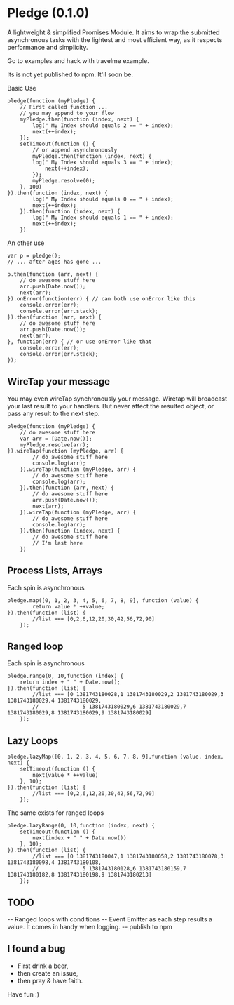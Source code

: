Pledge (0.1.0)
==========================
A lightweight & simplified Promises Module. It aims to wrap the submitted asynchronous tasks with the lightest and
most efficient way, as it respects performance and simplicity.

Go to examples and hack with travelme example.

Its is not yet published to npm. It'll soon be.

Basic Use

	pledge(function (myPledge) {
		// First called function ...
		// you may append to your flow
		myPledge.then(function (index, next) {
			log(" My Index should equals 2 == " + index);
			next(++index);
		});
		setTimeout(function () {
			// or append asynchronously
			myPledge.then(function (index, next) {
			log(" My Index should equals 3 == " + index);
				next(++index);
			});
			myPledge.resolve(0);
		}, 100)
	}).then(function (index, next) {
			log(" My Index should equals 0 == " + index);
			next(++index);
		}).then(function (index, next) {
			log(" My Index should equals 1 == " + index);
			next(++index);
		})

An other use

	var p = pledge();
	// ... after ages has gone ...

	p.then(function (arr, next) {
		// do awesome stuff here
		arr.push(Date.now());
		next(arr);
	}).onError(function(err) { // can both use onError like this
		console.error(err);
		console.error(err.stack);
	}).then(function (arr, next) {
		// do awesome stuff here
		arr.push(Date.now());
		next(arr);
	}, function(err) { // or use onError like that
		console.error(err);
		console.error(err.stack);
	});

## WireTap your message ##
You may even wireTap synchronously your message. Wiretap will broadcast your last result to your handlers. But never
affect the resulted object, or pass any result to the next step.

	pledge(function (myPledge) {
		// do awesome stuff here
		var arr = [Date.now()];
		myPledge.resolve(arr);
	}).wireTap(function (myPledge, arr) {
      		// do awesome stuff here
      		console.log(arr);
		}).wireTap(function (myPledge, arr) {
			// do awesome stuff here
			console.log(arr);
		}).then(function (arr, next) {
			// do awesome stuff here
			arr.push(Date.now());
			next(arr);
		}).wireTap(function (myPledge, arr) {
			// do awesome stuff here
			console.log(arr);
		}).then(function (index, next) {
			// do awesome stuff here
			// I'm last here
		})

## Process Lists, Arrays ##
Each spin is asynchronous

	pledge.map([0, 1, 2, 3, 4, 5, 6, 7, 8, 9], function (value) {
    		return value * ++value;
	}).then(function (list) {
			//list === [0,2,6,12,20,30,42,56,72,90]
		});

## Ranged loop ##
Each spin is asynchronous

	pledge.range(0, 10,function (index) {
		return index + " " + Date.now();
	}).then(function (list) {
			//list === [0 1381743180028,1 1381743180029,2 1381743180029,3 1381743180029,4 1381743180029,
			//				5 1381743180029,6 1381743180029,7 1381743180029,8 1381743180029,9 1381743180029]
		});

## Lazy Loops ##

	pledge.lazyMap([0, 1, 2, 3, 4, 5, 6, 7, 8, 9],function (value, index, next) {
		setTimeout(function () {
			next(value * ++value)
		}, 10);
	}).then(function (list) {
			//list === [0,2,6,12,20,30,42,56,72,90]
		});

The same exists for ranged loops

	pledge.lazyRange(0, 10,function (index, next) {
		setTimeout(function () {
			next(index + " " + Date.now())
		}, 10);
	}).then(function (list) {
			//list === [0 1381743180047,1 1381743180058,2 1381743180078,3 1381743180098,4 1381743180108,
			//				5 1381743180128,6 1381743180159,7 1381743180182,8 1381743180198,9 1381743180213]
		});

## TODO ##

-- Ranged loops with conditions
-- Event Emitter as each step results a value. It comes in handy when logging.
-- publish to npm

## I found a bug ##

- First drink a beer,
- then create an issue,
- then pray & have faith.

Have fun :)